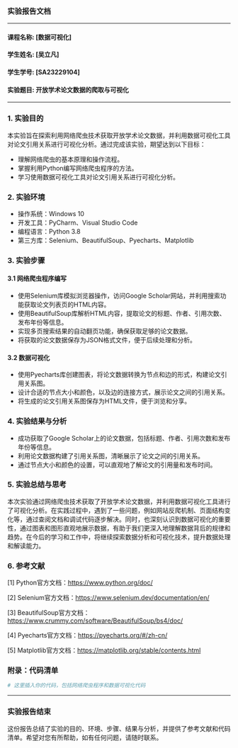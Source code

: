 ### 实验报告文档

---

#### 课程名称: [数据可视化]

#### 学生姓名: [吴立凡]

#### 学生学号: [SA23229104]

#### 实验题目: 开放学术论文数据的爬取与可视化

---

### 1. 实验目的

本实验旨在探索利用网络爬虫技术获取开放学术论文数据，并利用数据可视化工具对论文引用关系进行可视化分析。通过完成该实验，期望达到以下目标：

- 理解网络爬虫的基本原理和操作流程。
- 掌握利用Python编写网络爬虫程序的方法。
- 学习使用数据可视化工具对论文引用关系进行可视化分析。

### 2. 实验环境

- 操作系统：Windows 10
- 开发工具：PyCharm、Visual Studio Code
- 编程语言：Python 3.8
- 第三方库：Selenium、BeautifulSoup、Pyecharts、Matplotlib

### 3. 实验步骤

#### 3.1 网络爬虫程序编写

- 使用Selenium库模拟浏览器操作，访问Google Scholar网站，并利用搜索功能获取论文列表页的HTML内容。
- 使用BeautifulSoup库解析HTML内容，提取论文的标题、作者、引用次数、发布年份等信息。
- 实现多页搜索结果的自动翻页功能，确保获取足够的论文数据。
- 将获取的论文数据保存为JSON格式文件，便于后续处理和分析。

#### 3.2 数据可视化

- 使用Pyecharts库创建图表，将论文数据转换为节点和边的形式，构建论文引用关系图。
- 设计合适的节点大小和颜色，以及边的连接方式，展示论文之间的引用关系。
- 将生成的论文引用关系图保存为HTML文件，便于浏览和分享。

### 4. 实验结果与分析

- 成功获取了Google Scholar上的论文数据，包括标题、作者、引用次数和发布年份等信息。
- 利用论文数据构建了引用关系图，清晰展示了论文之间的引用关系。
- 通过节点大小和颜色的设置，可以直观地了解论文的引用量和发布时间。

### 5. 实验总结与思考

本次实验通过网络爬虫技术获取了开放学术论文数据，并利用数据可视化工具进行了可视化分析。在实践过程中，遇到了一些问题，例如网站反爬机制、页面结构变化等，通过查阅文档和调试代码逐步解决。同时，也深刻认识到数据可视化的重要性，通过图表和图形直观地展示数据，有助于我们更深入地理解数据背后的规律和趋势。在今后的学习和工作中，将继续探索数据分析和可视化技术，提升数据处理和解读能力。

### 6. 参考文献

[1] Python官方文档：https://www.python.org/doc/

[2] Selenium官方文档：https://www.selenium.dev/documentation/en/

[3] BeautifulSoup官方文档：https://www.crummy.com/software/BeautifulSoup/bs4/doc/

[4] Pyecharts官方文档：https://pyecharts.org/#/zh-cn/

[5] Matplotlib官方文档：https://matplotlib.org/stable/contents.html

### 附录：代码清单

```python
# 这里插入你的代码，包括网络爬虫程序和数据可视化代码
```

---

### 实验报告结束

这份报告总结了实验的目的、环境、步骤、结果与分析，并提供了参考文献和代码清单。希望对您有所帮助，如有任何问题，请随时联系。